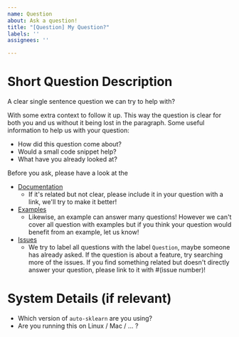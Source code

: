 ```yaml
---
name: Question
about: Ask a question!
title: "[Question] My Question?"
labels: ''
assignees: ''

---
```


# Short Question Description
A clear single sentence question we can try to help with?

With some extra context to follow it up. This way the question is clear for both you and us without it being lost in the paragraph. 
Some useful information to help us with your question:
* How did this question come about? 
* Would a small code snippet help?
* What have you already looked at?

Before you ask, please have a look at the
* [Documentation](https://automl.github.io/auto-sklearn/master/manual.html)
    * If it's related but not clear, please include it in your question with a link, we'll try to make it better!
* [Examples](https://automl.github.io/auto-sklearn/master/examples/index.html) 
    * Likewise, an example can answer many questions! However we can't cover all question with examples but if you think your question would benefit from an example, let us know!
* [Issues](https://github.com/automl/auto-sklearn/issues?q=label%3Aquestion+)
    * We try to label all questions with the label `Question`, maybe someone has already asked. If the question is about a feature, try searching more of the issues. If you find something related but doesn't directly answer your question, please link to it with #(issue number)!

# System Details (if relevant)
* Which version of `auto-sklearn` are you using?
* Are you running this on Linux / Mac / ... ?
